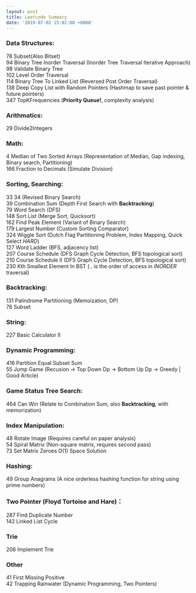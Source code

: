 ```yaml
---
layout: post
title: Leetcode Summary
date: '2019-07-02 15:02:00 +0800'
---
```


### Data Structures:
78 Subset(Also Bitset)  
94 Binary Tree Inorder Traversal (Inorder Tree Traversal Iterative Approach)  
98 Validate Binary Tree  
102 Level Order Traversal  
114 Binary Tree To Linked List (Reversed Post Order Traversal)  
138 Deep Copy List with Random Pointers (Hashmap to save past pointer & future pointers)  
347 TopKFrequencies (**Priority Queue!**, complexity analysis)  

### Arithmatics:
29 Divide2Integers

### Math:
4 Median of Two Sorted Arrays (Representation of Median, Gap indexing, Binary search, Partitioning)  
166 Fraction to Decimals (Simulate Division)

### Sorting, Searching:
33 34 (Revised Binary Search)  
39 Combination Sum (Depth First Search with **Backtracking**)  
79 Word Search (DFS)  
148 Sort List (Merge Sort, Quicksort)  
162 Find Peak Element (Variant of Binary Search)  
179 Largest Number (Custom Sorting Comparator)  
324 Wiggle Sort (Dutch Flag Partitioning Problem, Index Mapping, Quick Select *HARD*)  
127 Word Ladder (BFS, adjacency list)  
207 Course Schedule (DFS Graph Cycle Detection, BFS topological sort)  
210 Course Schedule II (DFS Graph Cycle Detection, BFS topological sort)  
230 Kth Smallest Element In BST (.. is the order of access in *INORDER* traversal)  

### Backtracking:
131 Palindrome Partitioning (Memoization, DP)  
78 Subset  

### String:
227 Basic Calculator II

### Dynamic Programming:
416 Partition Equal Subset Sum  
55 Jump Game (Recusion -> Top Down Dp -> Bottom Up Dp -> Greedy | Good Article)  

### Game Status Tree Search:
464 Can Win (Relate to Combination Sum, also **Backtracking**, with memorization)

### Index Manipulation:
48 Rotate Image (Requires careful on paper analysis)  
54 Spiral Matrix (Non-square matrix, requires second pass)  
73 Set Matrix Zeroes O(1) Space Solution  

### Hashing:
49 Group Anagrams (A nice orderless hashing function for string using prime numbers)

### Two Pointer (Floyd Tortoise and Hare)：
287 Find Duplicate Number  
142 Linked List Cycle  

### Trie
208 Implement Trie  

### Other
41 First Missing Positive  
42 Trapping Rainwater (Dynamic Programming, Two Pointers)
